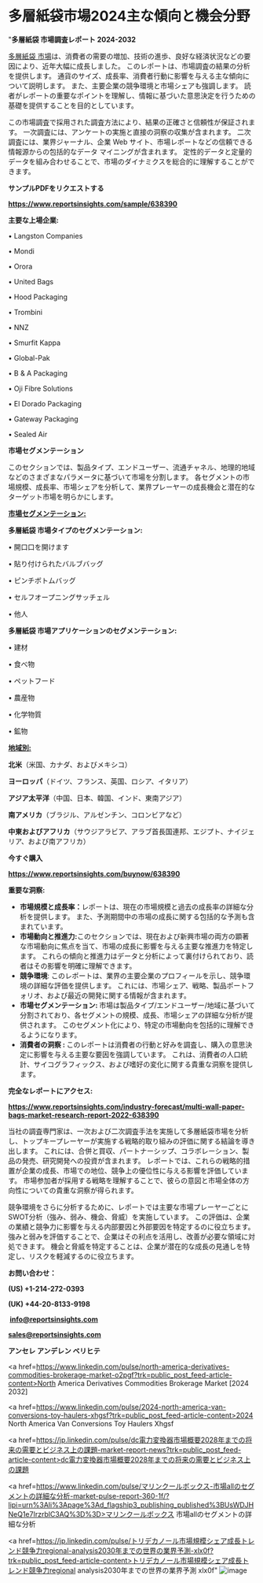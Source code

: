 # 多層紙袋市場2024主な傾向と機会分野

"<strong>多層紙袋 市場調査レポート 2024-2032</strong>

<a href=https://www.reportsinsights.com/sample/638390>多層紙袋 市場</a>は、消費者の需要の増加、技術の進歩、良好な経済状況などの要因により、近年大幅に成長しました。 このレポートは、市場調査の結果の分析を提供します。 通貨のサイズ、成長率、消費者行動に影響を与える主な傾向について説明します。 また、主要企業の競争環境と市場シェアも強調します。 読者がレポートの重要なポイントを理解し、情報に基づいた意思決定を行うための基礎を提供することを目的としています。

この市場調査で採用された調査方法により、結果の正確さと信頼性が保証されます。 一次調査には、アンケートの実施と直接の洞察の収集が含まれます。 二次調査には、業界ジャーナル、企業 Web サイト、市場レポートなどの信頼できる情報源からの包括的なデータ マイニングが含まれます。 定性的データと定量的データを組み合わせることで、市場のダイナミクスを総合的に理解することができます。

<strong><b>サンプルPDFをリクエストする</b></strong>

<a href=https://www.reportsinsights.com/sample/638390><strong><u>https://www.reportsinsights.com/sample/638390</u></strong></a>

<strong>主要な上場企業:</strong>

• Langston Companies

• Mondi

• Orora

• United Bags

• Hood Packaging

• Trombini

• NNZ

• Smurfit Kappa

• Global-Pak

• B & A Packaging

• Oji Fibre Solutions

• El Dorado Packaging

• Gateway Packaging

• Sealed Air

<strong>市場セグメンテーション</strong>

このセクションでは、製品タイプ、エンドユーザー、流通チャネル、地理的地域などのさまざまなパラメータに基づいて市場を分割します。 各セグメントの市場規模、成長率、市場シェアを分析して、業界プレーヤーの成長機会と潜在的なターゲット市場を明らかにします。

<strong><u>市場セグメンテーション</u></strong><strong><u>:</u></strong>

<strong>多層紙袋 市場タイプのセグメンテーション:</strong>

• 開口口を開けます

• 貼り付けられたバルブバッグ

• ピンチボトムバッグ

• セルフオープニングサッチェル

• 他人

<strong>多層紙袋 市場アプリケーションのセグメンテーション:</strong>

• 建材

• 食べ物

• ペットフード

• 農産物

• 化学物質

• 鉱物

<strong><u>地域別</u></strong><strong><u>:</u></strong>

<strong>北米</strong>（米国、カナダ、およびメキシコ）

<strong>ヨーロッパ</strong>（ドイツ、フランス、英国、ロシア、イタリア）

<strong>アジア太平洋</strong>（中国、日本、韓国、インド、東南アジア）

<strong>南アメリカ</strong>（ブラジル、アルゼンチン、コロンビアなど）

<strong>中東およびアフリカ</strong>（サウジアラビア、アラブ首長国連邦、エジプト、ナイジェリア、および南アフリカ）

<strong>今すぐ購入</strong>

<a href=https://www.reportsinsights.com/buynow/638390><strong><u>https://www.reportsinsights.com/buynow/638390</u></strong></a>

<strong>重要な洞察:</strong>
<ul>
  <li><strong>市場規模と成長率：</strong>レポートは、現在の市場規模と過去の成長率の詳細な分析を提供します。 また、予測期間中の市場の成長に関する包括的な予測も含まれています。</li>
  <li><strong>市場動向と推進力:</strong>このセクションでは、現在および新興市場の両方の顕著な市場動向に焦点を当て、市場の成長に影響を与える主要な推進力を特定します。 これらの傾向と推進力はデータと分析によって裏付けられており、読者はその影響を明確に理解できます。</li>
  <li><strong>競争環境</strong>: このレポートは、業界の主要企業のプロフィールを示し、競争環境の詳細な評価を提供します。 これには、市場シェア、戦略、製品ポートフォリオ、および最近の開発に関する情報が含まれます。</li>
  <li><strong>市場セグメンテーション: </strong>市場は製品タイプ/エンドユーザー/地域に基づいて分割されており、各セグメントの規模、成長、市場シェアの詳細な分析が提供されます。 このセグメント化により、特定の市場動向を包括的に理解できるようになります。</li>
  <li><strong>消費者の洞察 : </strong>このレポートは消費者の行動と好みを調査し、購入の意思決定に影響を与える主要な要因を強調しています。 これは、消費者の人口統計、サイコグラフィックス、および嗜好の変化に関する貴重な洞察を提供します。</li>
</ul>
<strong>完全なレポートにアクセス:</strong>

<a href=https://www.reportsinsights.com/industry-forecast/multi-wall-paper-bags-market-research-report-2022-638390><strong><u><b>https://www.reportsinsights.com/industry-forecast/multi-wall-paper-bags-market-research-report-2022-638390</b></u></strong></a>

当社の調査専門家は、一次および二次調査手法を実施して多層紙袋市場を分析し、トップキープレーヤーが実施する戦略的取り組みの評価に関する結論を導き出します。 これには、合併と買収、パートナーシップ、コラボレーション、製品の発売、研究開発への投資が含まれます。 レポートでは、これらの戦略的措置が企業の成長、市場での地位、競争上の優位性に与える影響を評価しています。 市場参加者が採用する戦略を理解することで、彼らの意図と市場全体の方向性についての貴重な洞察が得られます。

競争環境をさらに分析するために、レポートでは主要な市場プレーヤーごとにSWOT分析（強み、弱み、機会、脅威）を実施しています。 この評価は、企業の業績と競争力に影響を与える内部要因と外部要因を特定するのに役立ちます。 強みと弱みを評価することで、企業はその利点を活用し、改善が必要な領域に対処できます。 機会と脅威を特定することは、企業が潜在的な成長の見通しを特定し、リスクを軽減するのに役立ちます。

<strong>お問い合わせ：</strong>

<strong>(US) +1-214-272-0393</strong>

<strong>(UK) +44-20-8133-9198</strong>

<strong> </strong><a href=info@reportsinsights.com><strong><u>info@reportsinsights.com</u></strong></a>

<a href=sales@reportsinsights.com><strong><u>sales@reportsinsights.com</u></strong></a>

<strong>アンセレ アンデレン ベリヒテ</strong>

<a href=https://www.linkedin.com/pulse/north-america-derivatives-commodities-brokerage-market-o2pgf?trk=public_post_feed-article-content>North America Derivatives Commodities Brokerage Market [2024 2032]</a>

<a href=https://www.linkedin.com/pulse/2024-north-america-van-conversions-toy-haulers-xhgsf?trk=public_post_feed-article-content>2024 North America Van Conversions Toy Haulers Xhgsf</a>

<a href=https://jp.linkedin.com/pulse/dc電力変換器市場概要2028年までの将来の需要とビジネス上の課題-market-report-news?trk=public_post_feed-article-content>dc電力変換器市場概要2028年までの将来の需要とビジネス上の課題</a>

<a href=https://www.linkedin.com/pulse/マリンクールボックス-市場allのセグメントの詳細な分析-market-pulse-report-360-1f/?lipi=urn%3Ali%3Apage%3Ad_flagship3_publishing_published%3BUsWDJHNeQ1e7IrzrblC3AQ%3D%3D>マリンクールボックス 市場allのセグメントの詳細な分析</a>

<a href=https://jp.linkedin.com/pulse/トリデカノール市場規模シェア成長トレンド競争力regional-analysis2030年までの世界の業界予測-xlx0f?trk=public_post_feed-article-content>トリデカノール市場規模シェア成長トレンド競争力regional analysis2030年までの世界の業界予測 xlx0f</a>"
![image](https://github.com/gayatrid12/RIgrowth/assets/158473851/45944aa8-9785-4ac9-b38d-fea67262af56)
